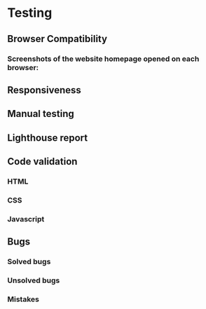 # Testing

## Browser Compatibility

### Screenshots of the website homepage opened on each browser:

## Responsiveness

## Manual testing

## Lighthouse report

## Code validation
### HTML
### CSS
### Javascript

## Bugs
### Solved bugs
### Unsolved bugs

### Mistakes